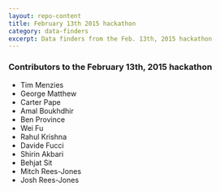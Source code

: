 ```yaml
---
layout: repo-content
title: February 13th 2015 hackathon
category: data-finders
excerpt: Data finders from the Feb. 13th, 2015 hackathon
---
```





### Contributors to the February 13th, 2015 hackathon
 
  * Tim Menzies
  * George Matthew
  * Carter Pape
  * Amal Boukhdhir
  * Ben Province
  * Wei Fu
  * Rahul Krishna
  * Davide Fucci
  * Shirin Akbari
  * Behjat Sit
  * Mitch Rees-Jones
  * Josh Rees-Jones
 
